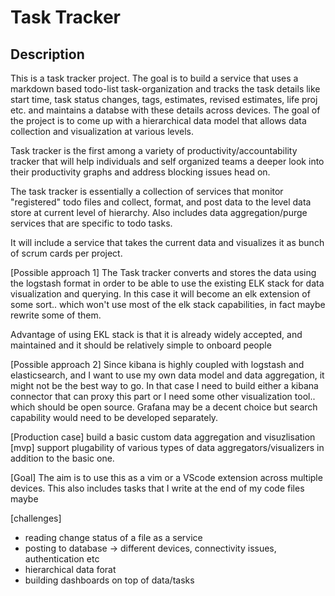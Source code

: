 # Task Tracker

## Description
This is a task tracker project. The goal is to build a service that uses
a markdown based todo-list task-organization and tracks the task details like
start time, task status changes, tags, estimates, revised estimates, life proj
etc. and maintains a databse with these details across devices.
The goal of the project is to come up with a hierarchical data model that allows
data collection and visualization at various levels.

Task tracker is the first among a variety of productivity/accountability tracker
that will help individuals and self organized teams a deeper look into their
productivity graphs and address blocking issues head on.

The task tracker is essentially a collection of services that monitor "registered" 
todo files and collect, format, and post data to the level data store at current
level of hierarchy. Also includes data aggregation/purge services that are specific
to todo tasks.

It will include a service that takes the current data and visualizes it as 
bunch of scrum cards per project.

[Possible approach 1]
The Task tracker converts and stores the data using the logstash format in order
to be able to use the existing ELK stack for data visualization and querying.
In this case it will become an elk extension of some sort.. which won't use
most of the elk stack capabilities, in fact maybe rewrite some of them.

Advantage of using EKL stack is that it is already widely accepted, and maintained
and it should be relatively simple to onboard people

[Possible approach 2]
Since kibana is highly coupled with logstash and elasticsearch, and I want to 
use my own data model and data aggregation, it might not be the best way to go.
In that case I need to build either a kibana connector that can proxy this part
or I need some other visualization tool.. which should be open source. Grafana
may be a decent choice but search capability would need to be developed separately.

[Production case]
build a basic custom data aggregation and visuzlisation [mvp]
support plugability of various types of data aggregators/visualizers in addition
to the basic one.

[Goal]
The aim is to use this as a vim or a VScode extension across multiple devices.
This also includes tasks that I write at the end of my code files maybe


[challenges]
- reading change status of a file as a service
- posting to database -> different devices, connectivity issues, authentication etc
- hierarchical data forat
- building dashboards on top of data/tasks
